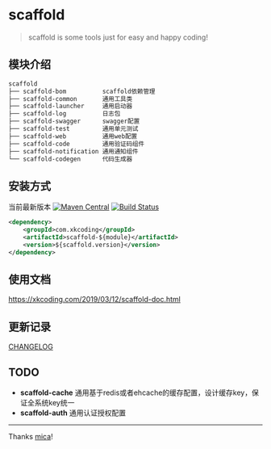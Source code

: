 # scaffold
> scaffold is some tools just for easy and happy coding!

## 模块介绍
```bash
scaffold
├── scaffold-bom          scaffold依赖管理
├── scaffold-common       通用工具类
├── scaffold-launcher     通用启动器
├── scaffold-log          日志包
├── scaffold-swagger      swagger配置
├── scaffold-test         通用单元测试
├── scaffold-web          通用web配置
├── scaffold-code         通用验证码组件
├── scaffold-notification 通用通知组件
└── scaffold-codegen      代码生成器
```

## 安装方式
当前最新版本 [![Maven Central](https://maven-badges.herokuapp.com/maven-central/com.xkcoding/scaffold/badge.svg)](https://maven-badges.herokuapp.com/maven-central/com.xkcoding/scaffold)
[![Build Status](https://travis-ci.com/xkcoding/scaffold.svg?branch=master)](https://travis-ci.com/xkcoding/scaffold)
```xml
<dependency>
    <groupId>com.xkcoding</groupId>
    <artifactId>scaffold-${module}</artifactId>
    <version>${scaffold.version}</version>
</dependency>
```

## 使用文档
https://xkcoding.com/2019/03/12/scaffold-doc.html

## 更新记录
[CHANGELOG](./CHANGELOG.md) 

## TODO
- **scaffold-cache** 通用基于redis或者ehcache的缓存配置，设计缓存key，保证全系统key统一
- **scaffold-auth** 通用认证授权配置

---
Thanks [mica](https://github.com/lets-mica/mica)!